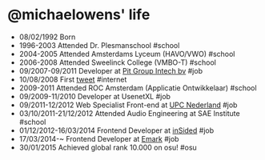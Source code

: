 @michaelowens' life
===============

- 08/02/1992 Born
- 1996-2003 Attended Dr. Plesmanschool #school
- 2004-2005 Attended Amsterdams Lyceum (HAVO/VWO) #school
- 2006-2008 Attended Sweelinck College (VMBO-T) #school
- 09/2007-09/2011 Developer at [Pit Group Intech bv](http://pitgroup.nl) #job
- 10/08/2008 First [tweet](https://twitter.com/mikedotjs/statuses/883288620) #internet
- 2009-2011 Attended ROC Amsterdam (Applicatie Ontwikkelaar) #school
- 09/2009-11/2010 Developer at UsenetXL #job
- 09/2011-12/2012 Web Specialist Front-end at [UPC Nederland](http://upc.nl) #job
- 03/10/2011-21/12/2012 Attended Audio Engineering at SAE Institute #school
- 01/12/2012-16/03/2014 Frontend Developer at [inSided](http://www.insided.nl) #job
- 17/03/2014-~ Frontend Developer at [Emark](http://emark.nl) #job
- 30/01/2015 Achieved global rank 10.000 on osu! #osu